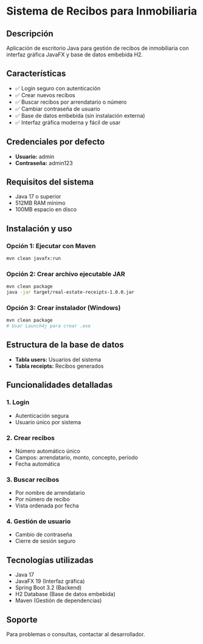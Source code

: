 # Sistema de Recibos para Inmobiliaria

## Descripción
Aplicación de escritorio Java para gestión de recibos de inmobiliaria con interfaz gráfica JavaFX y base de datos embebida H2.

## Características
- ✅ Login seguro con autenticación
- ✅ Crear nuevos recibos
- ✅ Buscar recibos por arrendatario o número
- ✅ Cambiar contraseña de usuario
- ✅ Base de datos embebida (sin instalación externa)
- ✅ Interfaz gráfica moderna y fácil de usar

## Credenciales por defecto
- **Usuario:** admin
- **Contraseña:** admin123

## Requisitos del sistema
- Java 17 o superior
- 512MB RAM mínimo
- 100MB espacio en disco

## Instalación y uso

### Opción 1: Ejecutar con Maven
```bash
mvn clean javafx:run
```

### Opción 2: Crear archivo ejecutable JAR
```bash
mvn clean package
java -jar target/real-estate-receipts-1.0.0.jar
```

### Opción 3: Crear instalador (Windows)
```bash
mvn clean package
# Usar Launch4j para crear .exe
```

## Estructura de la base de datos
- **Tabla users:** Usuarios del sistema
- **Tabla receipts:** Recibos generados

## Funcionalidades detalladas

### 1. Login
- Autenticación segura
- Usuario único por sistema

### 2. Crear recibos
- Número automático único
- Campos: arrendatario, monto, concepto, período
- Fecha automática

### 3. Buscar recibos
- Por nombre de arrendatario
- Por número de recibo
- Vista ordenada por fecha

### 4. Gestión de usuario
- Cambio de contraseña
- Cierre de sesión seguro

## Tecnologías utilizadas
- Java 17
- JavaFX 19 (Interfaz gráfica)
- Spring Boot 3.2 (Backend)
- H2 Database (Base de datos embebida)
- Maven (Gestión de dependencias)

## Soporte
Para problemas o consultas, contactar al desarrollador.
